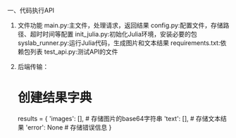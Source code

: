 一、代码执行API

1. 文件功能
main.py:主文件，处理请求，返回结果
config.py:配置文件，存储路径、超时时间等配置
init_julia.py:初始化Julia环境，安装必要的包
syslab_runner.py:运行Julia代码，生成图片和文本结果
requirements.txt:依赖包列表
test_api.py:测试API的文件

2. 后端传输：
    # 创建结果字典
    results = {
        'images': [],  # 存储图片的base64字符串
        'text': [],    # 存储文本结果
        'error': None  # 存储错误信息
    }